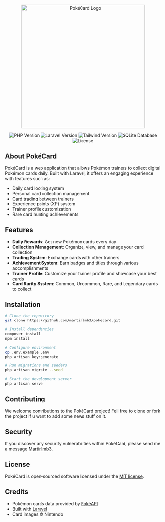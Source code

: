 <p align="center"><img src="public/images/logos/pokécard-logo.png" width="400" alt="PokéCard Logo"></p>

<p align="center">
<img src="https://img.shields.io/badge/PHP-8.3+-777BB4?style=for-the-badge&logo=php&logoColor=white" alt="PHP Version">
<img src="https://img.shields.io/badge/Laravel-11.x-FF2D20?style=for-the-badge&logo=laravel&logoColor=white" alt="Laravel Version">
<img src="https://img.shields.io/badge/Tailwind_CSS-4.x-38B2AC?style=for-the-badge&logo=tailwind-css&logoColor=white" alt="Tailwind Version">
<img src="https://img.shields.io/badge/SQLite-003B57?style=for-the-badge&logo=sqlite&logoColor=white" alt="SQLite Database">
<img src="https://img.shields.io/badge/License-MIT-green.svg?style=for-the-badge" alt="License">
</p>

## About PokéCard

PokéCard is a web application that allows Pokémon trainers to collect digital Pokémon cards daily. Built with Laravel, it offers an engaging experience with features such as:

- Daily card looting system
- Personal card collection management
- Card trading between trainers
- Experience points (XP) system
- Trainer profile customization
- Rare card hunting achievements

## Features

- **Daily Rewards**: Get new Pokémon cards every day
- **Collection Management**: Organize, view, and manage your card collection
- **Trading System**: Exchange cards with other trainers
- **Achievement System**: Earn badges and titles through various accomplishments
- **Trainer Profile**: Customize your trainer profile and showcase your best cards
- **Card Rarity System**: Common, Uncommon, Rare, and Legendary cards to collect

## Installation

```bash
# Clone the repository
git clone https://github.com/martinlmb3/pokecard.git

# Install dependencies
composer install
npm install

# Configure environment
cp .env.example .env
php artisan key:generate

# Run migrations and seeders
php artisan migrate --seed

# Start the development server
php artisan serve
```

## Contributing

We welcome contributions to the PokéCard project! Fell free to clone or fork the project if u want to add some news stuff on it.

## Security

If you discover any security vulnerabilities within PokéCard, please send me a message [Martinlmb3](https://github.com/Martinlmb3).

## License

PokéCard is open-sourced software licensed under the [MIT license](https://opensource.org/licenses/MIT).

## Credits

- Pokémon cards data provided by [PokéAPI](https://pokeapi.co/)
- Built with [Laravel](https://laravel.com)
- Card images © Nintendo
